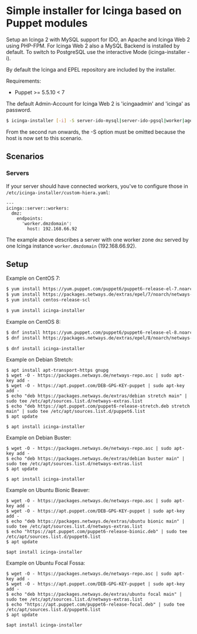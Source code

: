 # Simple installer for Icinga based on Puppet modules

Setup an Icinga 2 with MySQL support for IDO, an Apache and Icinga Web 2 using PHP-FPM. For Icinga Web 2 also a MySQL Backend is installed by default. To switch to PostgreSQL use the interactive Mode (icinga-installer -i).

By default the Icinga and EPEL repository are included by the installer.

Requirements:
 * Puppet >= 5.5.10 < 7

The default Admin-Account for Icinga Web 2 is 'icingaadmin' and 'icinga' as password.

```bash
$ icinga-installer [-i] -S server-ido-mysql|server-ido-pgsql|worker|agent
```

From the second run onwards, the -S option must be omitted because the host is now set to this scenario.


## Scenarios

### Servers

If your server should have connected workers, you've to configure those in `/etc/icinga-installer/custom-hiera.yaml`:

```
---
icinga::server::workers:
  dmz:
    endpoints:
      'worker.dmzdomain':
        host: 192.168.66.92
```

The example above describes a server with one worker zone `dmz` served by one Icinga instance `worker.dmzdomain` (192.168.66.92).


## Setup

Example on CentOS 7:

```bash
$ yum install https://yum.puppet.com/puppet6/puppet6-release-el-7.noarch.rpm
$ yum install https://packages.netways.de/extras/epel/7/noarch/netways-extras-release/netways-extras-release-7-1.el7.netways.noarch.rpm
$ yum install centos-release-scl

$ yum install icinga-installer
```

Example on CentOS 8:

```bash
$ dnf install https://yum.puppet.com/puppet6/puppet6-release-el-8.noarch.rpm
$ dnf install https://packages.netways.de/extras/epel/8/noarch/netways-extras-release/netways-extras-release-8-1.el8.netways.noarch.rpm

$ dnf install icinga-installer
```

Example on Debian Stretch:

```
$ apt install apt-transport-https gnupg
$ wget -O - https://packages.netways.de/netways-repo.asc | sudo apt-key add -
$ wget -O - https://apt.puppet.com/DEB-GPG-KEY-puppet | sudo apt-key add -
$ echo "deb https://packages.netways.de/extras/debian stretch main" | sudo tee /etc/apt/sources.list.d/netways-extras.list
$ echo "deb https://apt.puppet.com/puppet6-release-stretch.deb stretch main" | sudo tee /etc/apt/sources.list.d/puppet6.list
$ apt update

$ apt install icinga-installer
```

Example on Debian Buster:

```
$ wget -O - https://packages.netways.de/netways-repo.asc | sudo apt-key add -
$ echo "deb https://packages.netways.de/extras/debian buster main" | sudo tee /etc/apt/sources.list.d/netways-extras.list
$ apt update

$ apt install icinga-installer
```

Example on Ubuntu Bionic Beaver:

```
$ wget -O - https://packages.netways.de/netways-repo.asc | sudo apt-key add -
$ wget -O - https://apt.puppet.com/DEB-GPG-KEY-puppet | sudo apt-key add -
$ echo "deb https://packages.netways.de/extras/ubuntu bionic main" | sudo tee /etc/apt/sources.list.d/netways-extras.list
$ echo "https://apt.puppet.com/puppet6-release-bionic.deb" | sudo tee /etc/apt/sources.list.d/puppet6.list
$ apt update

$apt install icinga-installer
```

Example on Ubuntu Focal Fossa:

```
$ wget -O - https://packages.netways.de/netways-repo.asc | sudo apt-key add -
$ wget -O - https://apt.puppet.com/DEB-GPG-KEY-puppet | sudo apt-key add -
$ echo "deb https://packages.netways.de/extras/ubuntu focal main" | sudo tee /etc/apt/sources.list.d/netways-extras.list
$ echo "https://apt.puppet.com/puppet6-release-focal.deb" | sudo tee /etc/apt/sources.list.d/puppet6.list
$ apt update

$apt install icinga-installer
```


